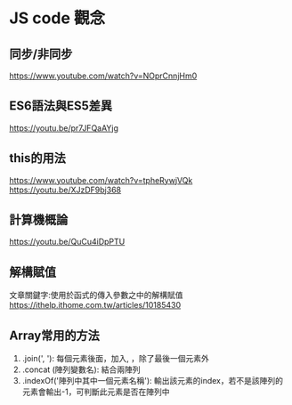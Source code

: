 # JS code 觀念

## 同步/非同步
https://www.youtube.com/watch?v=NOprCnnjHm0
## ES6語法與ES5差異
https://youtu.be/pr7JFQaAYjg
## this的用法
https://www.youtube.com/watch?v=tpheRywjVQk  
https://youtu.be/XJzDF9bj368
## 計算機概論
https://youtu.be/QuCu4iDpPTU
## 解構賦值
文章關鍵字:使用於函式的傳入參數之中的解構賦值  
https://ithelp.ithome.com.tw/articles/10185430
## Array常用的方法
1. .join(', '): 每個元素後面，加入, ，除了最後一個元素外
2. .concat (陣列變數名): 結合兩陣列
3. .indexOf('陣列中其中一個元素名稱'): 輸出該元素的index，若不是該陣列的元素會輸出-1，可判斷此元素是否在陣列中
